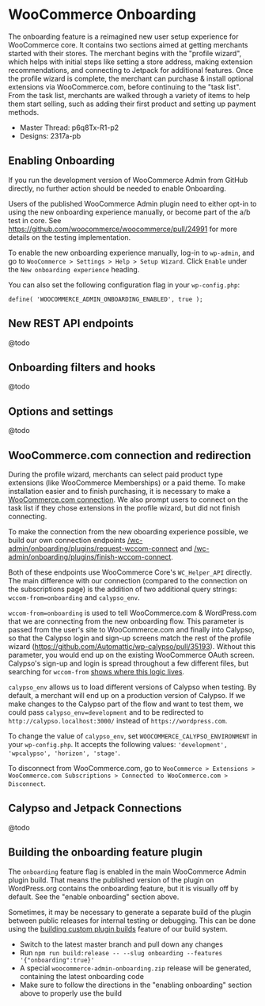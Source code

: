 # WooCommerce Onboarding

The onboarding feature is a reimagined new user setup experience for WooCommerce core. It contains two sections aimed at getting merchants started with their stores. The merchant begins with the "profile wizard", which helps with initial steps like setting a store address, making extension recommendations, and connecting to Jetpack for additional features. Once the profile wizard is complete, the merchant can purchase & install optional extensions via WooCommerce.com, before continuing to the "task list". From the task list, merchants are walked through a variety of items to help them start selling, such as adding their first product and setting up payment methods.

* Master Thread: p6q8Tx-R1-p2
* Designs: 2317a-pb

## Enabling Onboarding

If you run the development version of WooCommerce Admin from GitHub directly, no further action should be needed to enable Onboarding.

Users of the published WooCommerce Admin plugin need to either opt-in to using the new onboarding experience manually, or become part of the a/b test in core. See https://github.com/woocommerce/woocommerce/pull/24991 for more details on the testing implementation.

To enable the new onboarding experience manually, log-in to `wp-admin`, and go to `WooCommerce > Settings > Help > Setup Wizard`. Click `Enable` under the `New onboarding experience` heading.

You can also set the following configuration flag in your `wp-config.php`:

`define( 'WOOCOMMERCE_ADMIN_ONBOARDING_ENABLED', true );`

## New REST API endpoints

@todo

## Onboarding filters and hooks

@todo

## Options and settings

@todo

## WooCommerce.com connection and redirection

During the profile wizard, merchants can select paid product type extensions (like WooCommerce Memberships) or a paid theme. To make installation easier and to finish purchasing, it is necessary to make a [WooCommerce.com connection](https://docs.woocommerce.com/document/managing-woocommerce-com-subscriptions/). We also prompt users to connect on the task list if they chose extensions in the profile wizard, but did not finish connecting.

To make the connection from the new oboarding experience possible, we build our own connection endpoints [/wc-admin/onboarding/plugins/request-wccom-connect](https://github.com/woocommerce/woocommerce-admin/blob/61b771c2643c24334ea062ab3521073beaf50019/src/API/OnboardingPlugins.php#L298-L355) and [/wc-admin/onboarding/plugins/finish-wccom-connect](https://github.com/woocommerce/woocommerce-admin/blob/61b771c2643c24334ea062ab3521073beaf50019/src/API/OnboardingPlugins.php#L357-L417).

Both of these endpoints use WooCommerce Core's `WC_Helper_API` directly. The main difference with our connection (compared to the connection on the subscriptions page) is the addition of two additional query strings: `wccom-from=onboarding` and `calypso_env`.

`wccom-from=onboarding` is used to tell WooCommerce.com & WordPress.com that we are connecting from the new onboarding flow. This parameter is passed from the user's site to WooCommerce.com and finally into Calypso, so that the Calypso login and sign-up screens match the rest of the profile wizard (https://github.com/Automattic/wp-calypso/pull/35193). Without this parameter, you would end up on the existing WooCommerce OAuth screen. Calypso's sign-up and login is spread throughout a few different files, but searching for `wccom-from` [shows where this logic lives](https://github.com/Automattic/wp-calypso/search?q=wccom-from&unscoped_q=wccom-from).

`calypso_env` allows us to load different versions of Calypso when testing.  By default, a merchant will end up on a production version of Calypso. If we make changes to the Calypso part of the flow and want to test them, we could pass `calypso_env=development` and to be redirected to `http://calypso.localhost:3000/` instead of `https://wordpress.com`.

To change the value of `calypso_env`, set `WOOCOMMERCE_CALYPSO_ENVIRONMENT` in your `wp-config.php`. It accepts the following values: `'development', 'wpcalypso', 'horizon', 'stage'`.

To disconnect from WooCommerce.com, go to `WooCommerce > Extensions > WooCommerce.com Subscriptions > Connected to WooCommerce.com > Disconnect`.

## Calypso and Jetpack Connections

@todo

## Building the onboarding feature plugin

The `onboarding` feature flag is enabled in the main WooCommerce Admin plugin build. That means the published version of the plugin on WordPress.org contains the onboarding feature, but it is visually off by default. See the "enable onboarding" section above.

Sometimes, it may be necessary to generate a separate build of the plugin between public releases for internal testing or debugging. This can be done using the [building custom plugin builds](https://github.com/woocommerce/woocommerce-admin/blob/master/docs/feature-flags.md#building-custom-plugin-builds) feature of our build system.

* Switch to the latest master branch and pull down any changes
* Run `npm run build:release -- --slug onboarding --features '{"onboarding":true}'`
* A special `woocommerce-admin-onboarding.zip` release will be generated, containing the latest onboarding code
* Make sure to follow the directions in the "enabling onboarding" section above to properly use the build